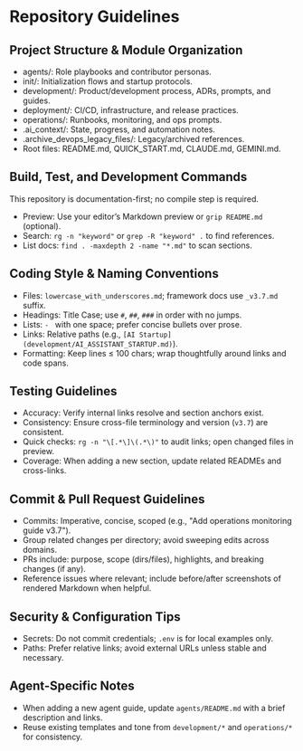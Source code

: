 # Repository Guidelines

## Project Structure & Module Organization
- agents/: Role playbooks and contributor personas.
- init/: Initialization flows and startup protocols.
- development/: Product/development process, ADRs, prompts, and guides.
- deployment/: CI/CD, infrastructure, and release practices.
- operations/: Runbooks, monitoring, and ops prompts.
- .ai_context/: State, progress, and automation notes.
- .archive_devops_legacy_files/: Legacy/archived references.
- Root files: README.md, QUICK_START.md, CLAUDE.md, GEMINI.md.

## Build, Test, and Development Commands
This repository is documentation-first; no compile step is required.
- Preview: Use your editor’s Markdown preview or `grip README.md` (optional).
- Search: `rg -n "keyword"` or `grep -R "keyword" .` to find references.
- List docs: `find . -maxdepth 2 -name "*.md"` to scan sections.

## Coding Style & Naming Conventions
- Files: `lowercase_with_underscores.md`; framework docs use `_v3.7.md` suffix.
- Headings: Title Case; use `#`, `##`, `###` in order with no jumps.
- Lists: `- ` with one space; prefer concise bullets over prose.
- Links: Relative paths (e.g., `[AI Startup](development/AI_ASSISTANT_STARTUP.md)`).
- Formatting: Keep lines ≤ 100 chars; wrap thoughtfully around links and code spans.

## Testing Guidelines
- Accuracy: Verify internal links resolve and section anchors exist.
- Consistency: Ensure cross-file terminology and version (`v3.7`) are consistent.
- Quick checks: `rg -n "\[.*\]\(.*\)"` to audit links; open changed files in preview.
- Coverage: When adding a new section, update related READMEs and cross-links.

## Commit & Pull Request Guidelines
- Commits: Imperative, concise, scoped (e.g., "Add operations monitoring guide v3.7").
- Group related changes per directory; avoid sweeping edits across domains.
- PRs include: purpose, scope (dirs/files), highlights, and breaking changes (if any).
- Reference issues where relevant; include before/after screenshots of rendered Markdown when helpful.

## Security & Configuration Tips
- Secrets: Do not commit credentials; `.env` is for local examples only.
- Paths: Prefer relative links; avoid external URLs unless stable and necessary.

## Agent-Specific Notes
- When adding a new agent guide, update `agents/README.md` with a brief description and links.
- Reuse existing templates and tone from `development/*` and `operations/*` for consistency.
